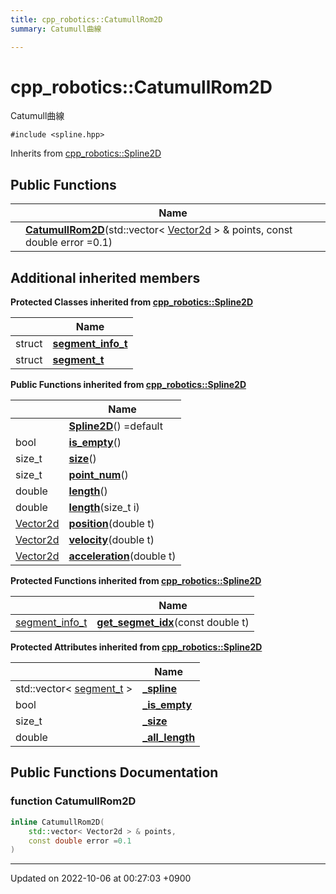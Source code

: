 ```yaml
---
title: cpp_robotics::CatumullRom2D
summary: Catumull曲線 

---
```


# cpp_robotics::CatumullRom2D



Catumull曲線 


`#include <spline.hpp>`

Inherits from [cpp_robotics::Spline2D](/cpp_robotics/doxybook/Classes/classcpp__robotics_1_1Spline2D/)

## Public Functions

|                | Name           |
| -------------- | -------------- |
| | **[CatumullRom2D](/cpp_robotics/doxybook/Classes/classcpp__robotics_1_1CatumullRom2D/#function-catumullrom2d)**(std::vector< [Vector2d](/cpp_robotics/doxybook/Namespaces/namespacecpp__robotics/#using-vector2d) > & points, const double error =0.1) |

## Additional inherited members

**Protected Classes inherited from [cpp_robotics::Spline2D](/cpp_robotics/doxybook/Classes/classcpp__robotics_1_1Spline2D/)**

|                | Name           |
| -------------- | -------------- |
| struct | **[segment_info_t](/cpp_robotics/doxybook/Classes/structcpp__robotics_1_1Spline2D_1_1segment__info__t/)**  |
| struct | **[segment_t](/cpp_robotics/doxybook/Classes/structcpp__robotics_1_1Spline2D_1_1segment__t/)**  |

**Public Functions inherited from [cpp_robotics::Spline2D](/cpp_robotics/doxybook/Classes/classcpp__robotics_1_1Spline2D/)**

|                | Name           |
| -------------- | -------------- |
| | **[Spline2D](/cpp_robotics/doxybook/Classes/classcpp__robotics_1_1Spline2D/#function-spline2d)**() =default |
| bool | **[is_empty](/cpp_robotics/doxybook/Classes/classcpp__robotics_1_1Spline2D/#function-is-empty)**() |
| size_t | **[size](/cpp_robotics/doxybook/Classes/classcpp__robotics_1_1Spline2D/#function-size)**() |
| size_t | **[point_num](/cpp_robotics/doxybook/Classes/classcpp__robotics_1_1Spline2D/#function-point-num)**() |
| double | **[length](/cpp_robotics/doxybook/Classes/classcpp__robotics_1_1Spline2D/#function-length)**() |
| double | **[length](/cpp_robotics/doxybook/Classes/classcpp__robotics_1_1Spline2D/#function-length)**(size_t i) |
| [Vector2d](/cpp_robotics/doxybook/Namespaces/namespacecpp__robotics/#using-vector2d) | **[position](/cpp_robotics/doxybook/Classes/classcpp__robotics_1_1Spline2D/#function-position)**(double t) |
| [Vector2d](/cpp_robotics/doxybook/Namespaces/namespacecpp__robotics/#using-vector2d) | **[velocity](/cpp_robotics/doxybook/Classes/classcpp__robotics_1_1Spline2D/#function-velocity)**(double t) |
| [Vector2d](/cpp_robotics/doxybook/Namespaces/namespacecpp__robotics/#using-vector2d) | **[acceleration](/cpp_robotics/doxybook/Classes/classcpp__robotics_1_1Spline2D/#function-acceleration)**(double t) |

**Protected Functions inherited from [cpp_robotics::Spline2D](/cpp_robotics/doxybook/Classes/classcpp__robotics_1_1Spline2D/)**

|                | Name           |
| -------------- | -------------- |
| [segment_info_t](/cpp_robotics/doxybook/Classes/structcpp__robotics_1_1Spline2D_1_1segment__info__t/) | **[get_segmet_idx](/cpp_robotics/doxybook/Classes/classcpp__robotics_1_1Spline2D/#function-get-segmet-idx)**(const double t) |

**Protected Attributes inherited from [cpp_robotics::Spline2D](/cpp_robotics/doxybook/Classes/classcpp__robotics_1_1Spline2D/)**

|                | Name           |
| -------------- | -------------- |
| std::vector< [segment_t](/cpp_robotics/doxybook/Classes/structcpp__robotics_1_1Spline2D_1_1segment__t/) > | **[_spline](/cpp_robotics/doxybook/Classes/classcpp__robotics_1_1Spline2D/#variable--spline)**  |
| bool | **[_is_empty](/cpp_robotics/doxybook/Classes/classcpp__robotics_1_1Spline2D/#variable--is-empty)**  |
| size_t | **[_size](/cpp_robotics/doxybook/Classes/classcpp__robotics_1_1Spline2D/#variable--size)**  |
| double | **[_all_length](/cpp_robotics/doxybook/Classes/classcpp__robotics_1_1Spline2D/#variable--all-length)**  |


## Public Functions Documentation

### function CatumullRom2D

```cpp
inline CatumullRom2D(
    std::vector< Vector2d > & points,
    const double error =0.1
)
```


-------------------------------

Updated on 2022-10-06 at 00:27:03 +0900
